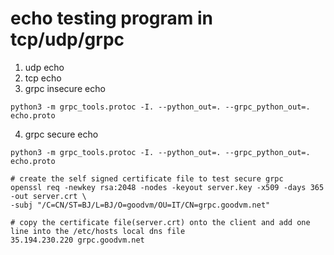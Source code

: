 # echo testing program in tcp/udp/grpc

1. udp echo
2. tcp echo
3. grpc insecure echo 
```
python3 -m grpc_tools.protoc -I. --python_out=. --grpc_python_out=. echo.proto
```
4. grpc secure echo
```
python3 -m grpc_tools.protoc -I. --python_out=. --grpc_python_out=. echo.proto
```
```
# create the self signed certificate file to test secure grpc
openssl req -newkey rsa:2048 -nodes -keyout server.key -x509 -days 365 -out server.crt \
-subj "/C=CN/ST=BJ/L=BJ/O=goodvm/OU=IT/CN=grpc.goodvm.net"

# copy the certificate file(server.crt) onto the client and add one line into the /etc/hosts local dns file
35.194.230.220 grpc.goodvm.net
```
